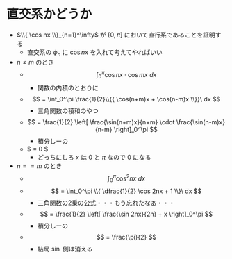 # 直交系かどうか

- $\\{ \cos nx \\}_{n=1}^\infty$ が $[0, \pi]$ において直行系であることを証明する
  - 直交系の $\phi_n$ に $\cos nx$ を入れて考えてやればいい
- $n \neq m$ のとき
  - $$ \int_0^\pi \cos nx \cdot \cos mx\ dx $$
    - 関数の内積のとおりに
  - $$ = \int_0^\pi \frac{1}{2}\\{{ \cos(n+m)x + \cos(n-m)x \\}}\ dx $$
    - 三角関数の積和のやつ
  - $$ = \frac{1}{2} \left[ \frac{\sin(n+m)x}{n+m} \cdot \frac{\sin(n-m)x}{n-m} \right]_0^\pi $$
    - 積分しーの
  - $ = 0 $
    - どっちにしろ $x$ は $0$ と $\pi$ なので $0$ になる
- $n == m$ のとき
  - $$ \int_0^\pi \cos^2 nx\ dx $$
  - $$ = \int_0^\pi \\{ \dfrac{1}{2} \cos 2nx + 1 \\}\ dx $$
    - 三角関数の2乗の公式・・・もう忘れたなぁ・・・
  - $$ = \frac{1}{2} \left[ \frac{\sin 2nx}{2n} + x \right]_0^\pi $$
    - 積分しーの
  - $$ = \frac{\pi}{2} $$
    - 結局 $\sin$ 側は消える
